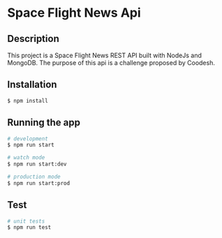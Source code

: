 # Space Flight News Api 

## Description
This project is a Space Flight News REST API built with NodeJs and MongoDB.
The purpose of this api is a challenge proposed by Coodesh.

## Installation

```bash
$ npm install
```

## Running the app

```bash
# development
$ npm run start

# watch mode
$ npm run start:dev

# production mode
$ npm run start:prod
```

## Test

```bash
# unit tests
$ npm run test
```